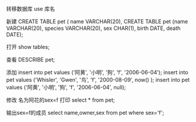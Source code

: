转移数据库 use 库名

新建  CREATE TABLE pet (
         name VARCHAR(20),
         CREATE TABLE pet (name VARCHAR(20), 
         species VARCHAR(20), 
         sex CHAR(1), 
         birth DATE, 
         death DATE);

打开 show tables;

查看  DESCRIBE pet;

添加  insert into pet values ('阿黄', '小明', '狗', 'f', '2006-06-04');
      insert into pet values ('Whisler', 'Gwen', '鸟', 'f', '2000-08-09', now() );
      insert into pet values ('阿黄', '小明', '狗', 'f', '2006-06-04', null);

修改  名为阿花的sex=f
打印  select * from pet;


输出sex=f的成员 select name,owner,sex from pet where sex='f';








